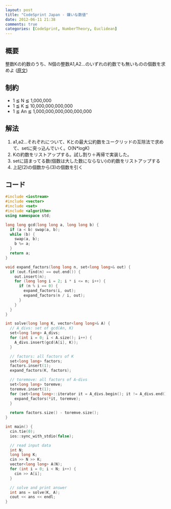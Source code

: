 ```yaml
---
layout: post
title: "CodeSprint Japan - 嫌いな数値"
date: 2012-06-11 21:38
comments: true
categories: [CodeSprint, NumberTheory, Euclidean]
---
```


## 概要
整数Kの約数のうち、N個の整数A1,A2...のいずれの約数でも無いものの個数を求めよ ([原文](https://csjapan.interviewstreet.com/challenges/dashboard/#problem/4f7272a8b9d15))

## 制約
* 1 ≦ N ≦ 1,000,000
* 1 ≦ K ≦ 10,000,000,000,000
* 1 ≦ An ≦ 1,000,000,000,000,000,000

## 解法
1. a1,a2...それぞれについて、Kとの最大公約数をユークリッドの互除法で求めて、setに突っ込んでいく。O(N*logK)
2. Kの約数をリストアップする。試し割り＋再帰で実装した。
3. setに詰まってる数(個数は大した数にならない)の約数をリストアップする
4. 上記(2)の個数から(3)の個数を引く

## コード
``` cpp
#include <iostream>
#include <vector>
#include <set>
#include <algorithm>
using namespace std;

long long gcd(long long a, long long b) {
  if (a < b) swap(a, b);
  while (b) {
    swap(a, b);
    b %= a;
  }
  return a;
}

void expand_factors(long long n, set<long long>& out) {
  if (out.find(n) == out.end()) {
    out.insert(n);
    for (long long i = 2; i * i <= n; i++) {
      if (n % i == 0) {
        expand_factors(i, out);
        expand_factors(n / i, out);
      }
    }
  }
}

int solve(long long K, vector<long long>& A) {
  // A_divs: set of gcd(An, K)
  set<long long> A_divs;
  for (int i = 0; i < A.size(); i++) {
    A_divs.insert(gcd(A[i], K));
  }

  // factors: all factors of K
  set<long long> factors;
  factors.insert(1);
  expand_factors(K, factors);

  // toremove: all factors of A-divs
  set<long long> toremve;
  toremve.insert(1);
  for (set<long long>::iterator it = A_divs.begin(); it != A_divs.end(); it++) {
    expand_factors(*it, toremve);
  }
    
  return factors.size() - toremve.size();
}

int main() {
  cin.tie(0);
  ios::sync_with_stdio(false);

  // read input data
  int N;
  long long K;
  cin >> N >> K;
  vector<long long> A(N);
  for (int i = 0; i < N; i++) {
    cin >> A[i];
  }

  // solve and print answer
  int ans = solve(K, A);
  cout << ans << endl;
}
```




